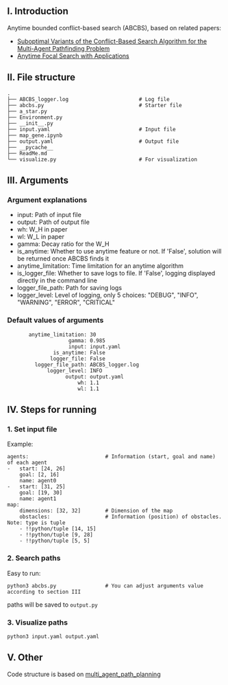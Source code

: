 ## I. Introduction
Anytime bounded conflict-based search (ABCBS), based on related papers:
- [Suboptimal Variants of the Conflict-Based Search Algorithm for the Multi-Agent Pathfinding Problem](http://www.bgu.ac.il/~felner/2014/cbseShort.pdf) 
- [Anytime Focal Search with Applications](https://www.ijcai.org/Proceedings/2018/0199.pdf)

## II. File structure
```
.
├── ABCBS_logger.log                       # Log file
├── abcbs.py                               # Starter file
├── a_star.py
├── Environment.py
├── __init__.py
├── input.yaml                             # Input file
├── map_gene.ipynb
├── output.yaml                            # Output file
├── __pycache__
├── ReadMe.md
└── visualize.py                           # For visualization

```

## III. Arguments

### Argument explanations
- input: Path of input file                    
- output: Path of output file        
- wh: W_H in paper       
- wl: W_L in paper 
- gamma: Decay ratio for the W_H
- is_anytime: Whether to use anytime feature or not. If 'False', solution will be returned once ABCBS finds it   
- anytime_limitation: Time limitation for an anytime algorithm 
- is_logger_file: Whether to save logs to file. If 'False', logging displayed directly in the command line                         
- logger_file_path: Path for saving logs              
- logger_level: Level of logging, only 5 choices: "DEBUG", "INFO", "WARNING", "ERROR", "CRITICAL"        

### Default values of arguments
```
       anytime_limitation: 30                            
                    gamma: 0.985                         
                    input: input.yaml                    
               is_anytime: False                         
              logger_file: False                         
         logger_file_path: ABCBS_logger.log              
             logger_level: INFO                          
                   output: output.yaml                   
                       wh: 1.1                           
                       wl: 1.1        
```

## IV. Steps for running
### 1. Set input file
Example:
```
agents:                         # Information (start, goal and name) of each agent
-   start: [24, 26]
    goal: [2, 16]
    name: agent0
-   start: [31, 25]
    goal: [19, 30]
    name: agent1
map:
    dimensions: [32, 32]        # Dimension of the map
    obstacles:                  # Information (position) of obstacles. Note: type is tuple
    - !!python/tuple [14, 15]
    - !!python/tuple [9, 28]
    - !!python/tuple [5, 5]
```

### 2. Search paths
Easy to run:
```
python3 abcbs.py                # You can adjust arguments value according to section III
```
paths will be saved to `output.py`

### 3. Visualize paths
```
python3 input.yaml output.yaml
```

## V. Other
Code structure is based on [multi_agent_path_planning](https://github.com/atb033/multi_agent_path_planning)